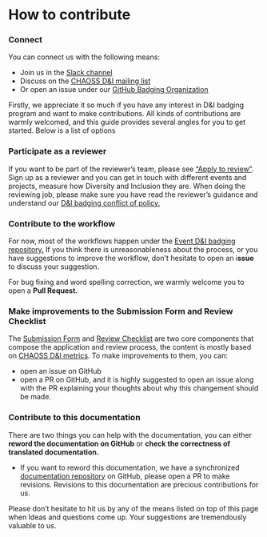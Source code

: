 # How to contribute

### Connect

You can connect us with the following means:

* Join us in the [Slack channel](https://chaoss-workspace.slack.com/join/shared_invite/zt-dqeab4ab-4XrH51rc4y_WXjN~uI~6rA#/)
* Discuss on the [CHAOSS D&I mailing list](https://lists.linuxfoundation.org/mailman/listinfo/chaoss-diversity-inclusion)
* Or open an issue under our [GitHub Badging Organization](https://github.com/badging)

Firstly, we appreciate it so much if you have any interest in D&I badging program and want to make contributions. All kinds of contributions are warmly welcomed, and this guide provides several angles for you to get started. Below is a list of options

### Participate as a reviewer

If you want to be part of the reviewer’s team, please see [“Apply to review”](https://chaoss-project.gitbook.io/badging/reviewing/apply-to-review). Sign up as a reviewer and you can get in touch with different events and projects, measure how Diversity and Inclusion they are. When doing the reviewing job, please make sure you have read the reviewer’s guidance and understand our [D&I badging conflict of policy.](https://chaoss-project.gitbook.io/badging/reviewing/d-and-i-badging-conflict-of-interest-policy)

### Contribute to the workflow

For now, most of the workflows happen under the [Event D&I badging repository.](https://github.com/badging/event-diversity-and-inclusion) If you think there is unreasonableness about the process, or you have suggestions to improve the workflow, don't hesitate to open an i**ssue** to discuss your suggestion.  
  
For bug fixing and word spelling correction, we warmly welcome you to open a **Pull Request.**

### Make improvements to the Submission Form and Review Checklist

The [Submission Form](https://chaoss.community/diversity-and-inclusion-badging/) and [Review Checklist](https://github.com/badging/event-diversity-and-inclusion/blob/master/.github/checklist.md) are two core components that compose the application and review process, the content is mostly based on [CHAOSS D&I metrics](https://github.com/chaoss/wg-diversity-inclusion/). To make improvements to them, you can:

* open an issue on GitHub
* open a PR on GitHub, and it is highly suggested to open an issue along with the PR explaining your thoughts about why this changement should be made.

### Contribute to this documentation

There are two things you can help with the documentation, you can either **reword the documentation on GitHub** or **check the correctness of translated documentation.**

* If you want to reword this documentation,  we have a synchronized [documentation repository](https://github.com/badging/documentation-unavailable) on GitHub, please open a PR to make revisions. Revisions to this documentation are precious contributions for us.

Please don’t hesitate to hit us by any of the means listed on top of this page when Ideas and questions come up. Your suggestions are tremendously valuable to us. 

